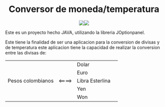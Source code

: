 
<h1 align="center">  Conversor de moneda/temperatura </h1>

<p align="center">
  <img src="https://img.shields.io/badge/Status-Finalizado-green"><img src="https://img.shields.io/badge/Code-JAVA-yellowgreen">
  </p> 
Este es un proyecto hecho JAVA, utilizando la libreria JOptionpanel.

Este tiene la finalidad de ser una aplicacion para la conversion de divisas y de temperatura
este aplicacion tiene la capacidad de realizar la conversion entre las divisas de:

<table aling="center">
  
  <tr>
    <td rowspan="6">Pesos colombianos</td>
    <td rowspan="6"><====></td>
    <td>Dolar<td>
  </tr>
  <tr>
    <td>Euro</td>
  </tr>
  <tr>
    <td>Libra Esterlina</td>
  </tr>
  <tr>
    <td>Yen</td>
  </tr>
  <tr>
    <td>Won</td>
  </tr>
</table>
  
      
